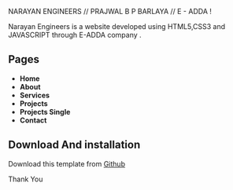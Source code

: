 NARAYAN ENGINEERS // PRAJWAL B P BARLAYA // E - ADDA !                                    


Narayan Engineers is a website developed using HTML5,CSS3 and JAVASCRIPT through E-ADDA company . 


## Pages

* **Home** 
* **About**
* **Services**
* **Projects**
* **Projects Single**
* **Contact**

<!-- download -->
## Download And installation

Download this template from [Github](https://github.com/themefisher/constra/archive/main.zip)

Thank You
